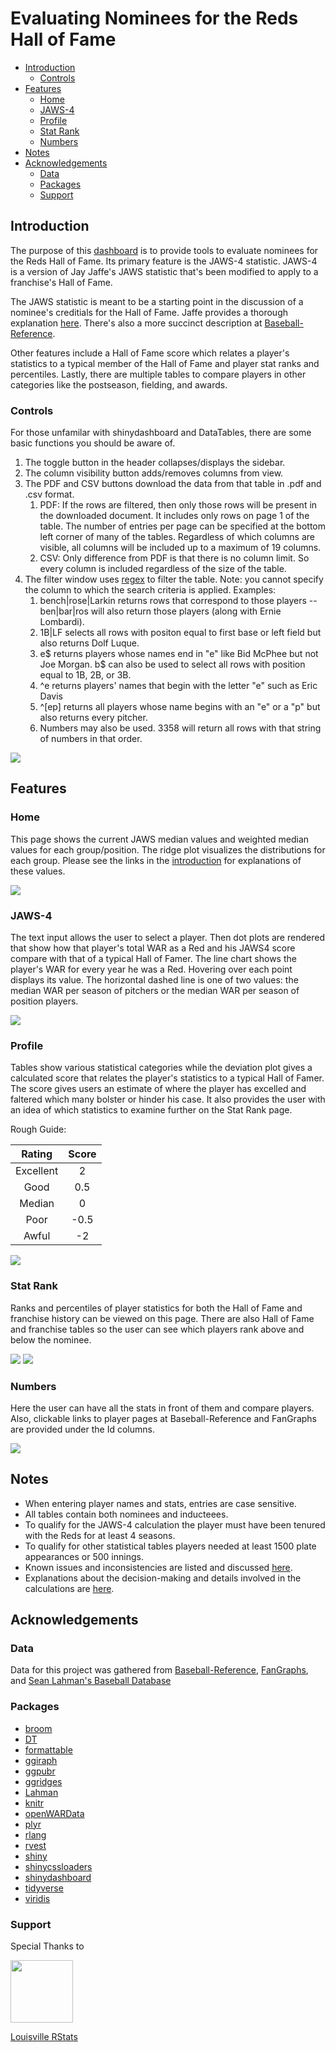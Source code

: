 Evaluating Nominees for the Reds Hall of Fame
================

-   [Introduction](#intro)
    -   [Controls](#controls)
-   [Features](#features)
    -   [Home](#home)
    -   [JAWS-4](#jaws-4)
    -   [Profile](#profile)
    -   [Stat Rank](#stat-rank)
    -   [Numbers](#numbers)
-   [Notes](#notes)
-   [Acknowledgements](#acknowledgements)
    -   [Data](#data)
    -   [Packages](#packages)
    -   [Support](#support)

Introduction
------------

The purpose of this [dashboard](https://erbo.shinyapps.io/jaws4/) is to provide tools to evaluate nominees for the Reds Hall of Fame. Its primary feature is the JAWS-4 statistic. JAWS-4 is a version of Jay Jaffe's JAWS statistic that's been modified to apply to a franchise's Hall of Fame.

The JAWS statistic is meant to be a starting point in the discussion of a nominee's creditials for the Hall of Fame. Jaffe provides a thorough explanation [here](https://www.si.com/mlb/2017/11/27/hall-fame-jaws-intro-2018-ballot). There's also a more succinct description at [Baseball-Reference](https://www.baseball-reference.com/about/jaws.shtml).

Other features include a Hall of Fame score which relates a player's statistics to a typical member of the Hall of Fame and player stat ranks and percentiles. Lastly, there are multiple tables to compare players in other categories like the postseason, fielding, and awards.

### Controls

For those unfamilar with shinydashboard and DataTables, there are some basic functions you should be aware of.

1.  The toggle button in the header collapses/displays the sidebar.
2.  The column visibility button adds/removes columns from view.
3.  The PDF and CSV buttons download the data from that table in .pdf and .csv format.
    1.  PDF: If the rows are filtered, then only those rows will be present in the downloaded document. It includes only rows on page 1 of the table. The number of entries per page can be specified at the bottom left corner of many of the tables. Regardless of which columns are visible, all columns will be included up to a maximum of 19 columns.
    2.  CSV: Only difference from PDF is that there is no column limit. So every column is included regardless of the size of the table.
4.  The filter window uses [regex](https://www.regular-expressions.info) to filter the table. Note: you cannot specify the column to which the search criteria is applied. Examples:
    1.  bench|rose|Larkin returns rows that correspond to those players -- ben|bar|ros will also return those players (along with Ernie Lombardi).
    2.  1B|LF selects all rows with positon equal to first base or left field but also returns Dolf Luque.
    3.  e$ returns players whose names end in "e" like Bid McPhee but not Joe Morgan. b$ can also be used to select all rows with position equal to 1B, 2B, or 3B.
    4.  ^e returns players' names that begin with the letter "e" such as Eric Davis
    5.  ^\[ep\] returns all players whose name begins with an "e" or a "p" but also returns every pitcher.
    6.  Numbers may also be used. 3358 will return all rows with that string of numbers in that order.

![](charts/Home%20Screen%20Labelled.png)

Features
--------

### Home

This page shows the current JAWS median values and weighted median values for each group/position. The ridge plot visualizes the distributions for each group. Please see the links in the [introduction](#intro) for explanations of these values.

![](charts/Home%20Screen.png)

### JAWS-4

The text input allows the user to select a player. Then dot plots are rendered that show how that player's total WAR as a Red and his JAWS4 score compare with that of a typical Hall of Famer. The line chart shows the player's WAR for every year he was a Red. Hovering over each point displays its value. The horizontal dashed line is one of two values: the median WAR per season of pitchers or the median WAR per season of position players.

![](charts/JAWS%20page.png)

### Profile

Tables show various statistical categories while the deviation plot gives a calculated score that relates the player's statistics to a typical Hall of Famer. The score gives users an estimate of where the player has excelled and faltered which many bolster or hinder his case. It also provides the user with an idea of which statistics to examine further on the Stat Rank page.

Rough Guide:

|   Rating  | Score |
|:---------:|:-----:|
| Excellent |   2   |
|    Good   |  0.5  |
|   Median  |   0   |
|    Poor   |  -0.5 |
|   Awful   |   -2  |

![](charts/Profile%20page.png)

### Stat Rank

Ranks and percentiles of player statistics for both the Hall of Fame and franchise history can be viewed on this page. There are also Hall of Fame and franchise tables so the user can see which players rank above and below the nominee.

![](charts/Stat%20Rank%20page%20Pitching.png) ![](charts/Stat%20Rank%20page%20Franchise.png)

### Numbers

Here the user can have all the stats in front of them and compare players. Also, clickable links to player pages at Baseball-Reference and FanGraphs are provided under the Id columns.

![](charts/Numbers%20page%20Batting.png)

Notes
-----

-   When entering player names and stats, entries are case sensitive.
-   All tables contain both nominees and inducteees.
-   To qualify for the JAWS-4 calculation the player must have been tenured with the Reds for at least 4 seasons.
-   To qualify for other statistical tables players needed at least 1500 plate appearances or 500 innings.
-   Known issues and inconsistencies are listed and discussed [here](https://github.com/nllspc/Sports-Analysis/blob/master/RedsJAWs/Notes.md#issues).
-   Explanations about the decision-making and details involved in the calculations are [here](https://github.com/nllspc/Sports-Analysis/blob/master/RedsJAWs/Notes.md#calculations).

Acknowledgements
----------------

### Data

Data for this project was gathered from [Baseball-Reference](https://www.baseball-reference.com), [FanGraphs](https://www.fangraphs.com), and [Sean Lahman's Baseball Database](http://lahman.r-forge.r-project.org/)

### Packages

-   [broom](http://github.com/tidyverse/broom)
-   [DT](https://rstudio.github.io/DT)
-   [formattable](https://github.com/renkun-ken/formattable)
-   [ggiraph](https://davidgohel.github.io/ggiraph)
-   [ggpubr](http://www.sthda.com/english/rpkgs/ggpubr)
-   [ggridges](https://github.com/clauswilke/ggridges)
-   [Lahman](http://r-forge.r-project.org/R/?group_id=1221)
-   [knitr](https://yihui.name/knitr/)
-   [openWARData](https://github.com/beanumber/openWARData)
-   [plyr](https://github.com/hadley/plyr)
-   [rlang](https://github.com/tidyverse/rlang)
-   [rvest](https://github.com/hadley/rvest)
-   [shiny](http://shiny.rstudio.com)
-   [shinycssloaders](https://github.com/lukehaas/css-loaders)
-   [shinydashboard](http://rstudio.github.io/shinydashboard/)
-   [tidyverse](https://github.com/tidyverse/tidyverse)
-   [viridis](https://github.com/sjmgarnier/viridis)

### Support

Special Thanks to

<img src="charts/louisville-rstats-hex.png" width="100px" height="100px" />

<a href="https://github.com/louisville-rstats">Louisville RStats</a>

